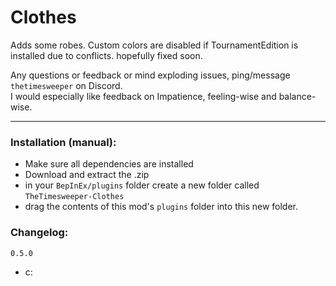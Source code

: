 # Clothes
Adds some robes. Custom colors are disabled if TournamentEdition is installed due to conflicts. hopefully fixed soon.

Any questions or feedback or mind exploding issues, ping/message `thetimesweeper` on Discord.  
I would especially like feedback on Impatience, feeling-wise and balance-wise.
___

### Installation (manual):
- Make sure all dependencies are installed
- Download and extract the .zip
- in your `BepInEx/plugins` folder create a new folder called `TheTimesweeper-Clothes`
- drag the contents of this mod's `plugins` folder into this new folder.

### Changelog:

`0.5.0`
 - c: